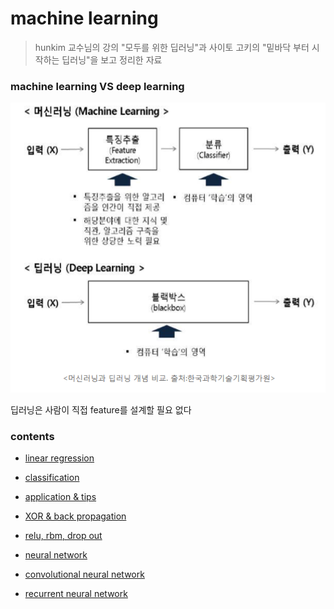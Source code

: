 # machine learning

> hunkim 교수님의 강의 "모두를 위한 딥러닝"과 사이토 고키의 "밑바닥 부터 시작하는 딥러닝"을 보고 정리한 자료



### machine learning VS deep learning



![01](./01.png)



딥러닝은 사람이 직접 feature를 설계할 필요 없다



### contents



* [linear regression](./linearRegression)



* [classification](./classification)



* [application & tips](./application&tips)



* [XOR & back propagation](./XOR&backpropagation)



* [relu, rbm, drop out](./relu)



* [neural network](./nn)



* [convolutional neural network](./cnn)



* [recurrent neural network](./rnn)















